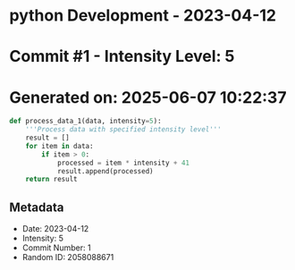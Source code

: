 ﻿# python Development - 2023-04-12
# Commit #1 - Intensity Level: 5
# Generated on: 2025-06-07 10:22:37
```python
def process_data_1(data, intensity=5):
    '''Process data with specified intensity level'''
    result = []
    for item in data:
        if item > 0:
            processed = item * intensity + 41
            result.append(processed)
    return result
```
## Metadata
- Date: 2023-04-12
- Intensity: 5
- Commit Number: 1
- Random ID: 2058088671
